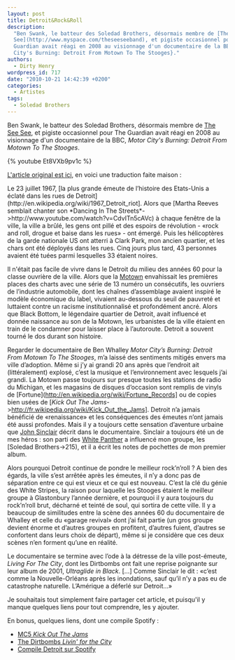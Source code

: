 ```yaml
---
layout: post
title: Detroit&Rock&Roll
description:
  "Ben Swank, le batteur des Soledad Brothers, désormais membre de [The See
  See](http://www.myspace.com/theseeseeband), et pigiste occasionnel pour The
  Guardian avait réagi en 2008 au visionnage d'un documentaire de la BBC, {Motor
  City's Burning: Detroit From Motown To The Stooges}."
authors:
  - Dirty Henry
wordpress_id: 717
date: "2010-10-21 14:42:39 +0200"
categories:
  - Artistes
tags:
  - Soledad Brothers
---
```


Ben Swank, le batteur des Soledad Brothers, désormais membre de
[The See See](http://www.myspace.com/theseeseeband), et pigiste occasionnel pour
The Guardian avait réagi en 2008 au visionnage d'un documentaire de la BBC,
_Motor City's Burning: Detroit From Motown To The Stooges_.

{% youtube Et8VXb9pv1c %}

[L'article original est ici](http://www.guardian.co.uk/music/2008/mar/01/popandrock.features16),
en voici une traduction faite maison :

<quote>
Le 23 juillet 1967, [la plus grande émeute de l’histoire des Etats-Unis a éclaté dans les rues de Detroit](http://en.wikipedia.org/wiki/1967_Detroit_riot]. Alors que [Martha Reeves semblait chanter son *Dancing In The Streets*->http://www.youtube.com/watch?v=CdvITn5cAVc) à chaque fenêtre de la ville, la ville a brûlé, les gens ont pillé et des espoirs de révolution - «rock and roll, drogue et baise dans les rues» - ont émergé. Puis les hélicoptères de la garde nationale US ont atterri à Clark Park, mon ancien quartier, et les chars ont été déployés dans les rues. Cinq jours plus tard, 43 personnes avaient été tuées parmi lesquelles 33 étaient noires.

Il n'était pas facile de vivre dans le Detroit du milieu des années 60 pour la
classe ouvrière de la ville. Alors que la
[Motown](http://fr.wikipedia.org/wiki/Motown) envahissait les premières places
des charts avec une série de 13 numéro un consécutifs, les ouvriers de
l’industrie automobile, dont les chaînes d’assemblage avaient inspiré le modèle
économique du label, vivaient au-dessous du seuil de pauvreté et luttaient
contre un racisme institutionnalisé et profondément ancré. Alors que Black
Bottom, le légendaire quartier de Detroit, avait influencé et donnée naissance
au son de la Motown, les urbanistes de la ville étaient en train de le condamner
pour laisser place à l’autoroute. Detroit a souvent tourné le dos durant son
histoire.

Regarder le documentaire de Ben Whalley _Motor City’s Burning: Detroit From
Motown To The Stooges_, m’a laissé des sentiments mitigés envers ma ville
d’adoption. Même si j’y ai grandi 20 ans après que l’endroit ait (littéralement)
explosé, c’est la musique et l’environnement avec lesquels j’ai grandi. La
Motown passe toujours sur presque toutes les stations de radio du Michigan, et
les magasins de disques d’occasion sont remplis de vinyls de
[Fortune](http://en.wikipedia.org/wiki/Fortune_Records] ou de copies bien usées
de [*Kick Out The Jams*->http://fr.wikipedia.org/wiki/Kick_Out_the_Jams].
Detroit n’a jamais bénéficié de «renaissance» et les conséquences des émeutes
n’ont jamais été aussi profondes. Mais il y a toujours cette sensation
d’aventure urbaine que [John
Sinclair](http://fr.wikipedia.org/wiki/John_Sinclair_(po%C3%A8te)) décrit dans
le documentaire. Sinclair a toujours été un de mes héros : son parti des [White
Panther](http://en.wikipedia.org/wiki/White_Panther_Party) a influencé mon
groupe, les [Soledad Brothers->215), et il a écrit les notes de pochettes de mon
premier album.

Alors pourquoi Detroit continue de pondre le meilleur rock’n’roll ? A bien des
égards, la ville s’est arrêtée après les émeutes, il n’y a donc pas de
séparation entre ce qui est vieux et ce qui est nouveau. C’est la clé du génie
des White Stripes, la raison pour laquelle les Stooges étaient le meilleur
groupe à Glastonbury l’année dernière, et pourquoi il y aura toujours du
rock’n’roll brut, décharné et teinté de soul, qui sortira de cette ville. Il y a
beaucoup de similitudes entre la scène des années 60 du documentaire de Whalley
et celle du «garage revival» dont j’ai fait partie (un gros groupe devient
énorme et d’autres groupes en profitent, d’autres fuient, d’autres se confortent
dans leurs choix de départ), même si je considère que ces deux scènes n’en
forment qu’une en réalité.

Le documentaire se termine avec l’ode à la détresse de la ville post-émeute,
_Living For The City_, dont les Dirtbombs ont fait une reprise poignante sur
leur album de 2001, _Ultraglide in Black_. […] Comme Sinclair le dit : «c’est
comme la Nouvelle-Orléans après les inondations, sauf qu’il n’y a pas eu de
catastrophe naturelle. L’Amérique a déferlé sur Detroit…» </quote>

Je souhaitais tout simplement faire partager cet article, et puisqu'il y manque
quelques liens pour tout comprendre, les y ajouter.

En bonus, quelques liens, dont une compile Spotify :

- [MC5 _Kick Out The Jams_](http://www.youtube.com/watch?v=iM6nasmkg7A)
- [The Dirtbombs _Livin' for the City_](http://www.deezer.com/listen-2068265)
- [Compile Detroit sur Spotify](http://open.spotify.com/user/dirtyhenry/playlist/1RLY05XUpE2GH92qaol6X6)

